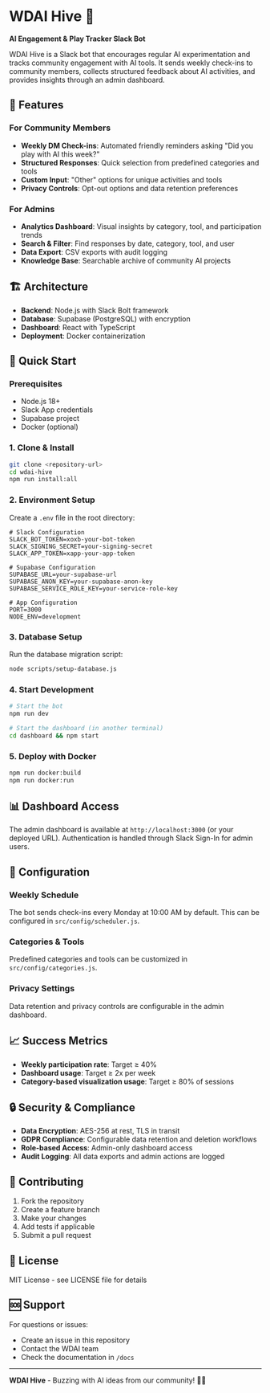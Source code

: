 # WDAI Hive 🐝

**AI Engagement & Play Tracker Slack Bot**

WDAI Hive is a Slack bot that encourages regular AI experimentation and tracks community engagement with AI tools. It sends weekly check-ins to community members, collects structured feedback about AI activities, and provides insights through an admin dashboard.

## 🎯 Features

### For Community Members
- **Weekly DM Check-ins**: Automated friendly reminders asking "Did you play with AI this week?"
- **Structured Responses**: Quick selection from predefined categories and tools
- **Custom Input**: "Other" options for unique activities and tools
- **Privacy Controls**: Opt-out options and data retention preferences

### For Admins
- **Analytics Dashboard**: Visual insights by category, tool, and participation trends
- **Search & Filter**: Find responses by date, category, tool, and user
- **Data Export**: CSV exports with audit logging
- **Knowledge Base**: Searchable archive of community AI projects

## 🏗️ Architecture

- **Backend**: Node.js with Slack Bolt framework
- **Database**: Supabase (PostgreSQL) with encryption
- **Dashboard**: React with TypeScript
- **Deployment**: Docker containerization

## 🚀 Quick Start

### Prerequisites
- Node.js 18+
- Slack App credentials
- Supabase project
- Docker (optional)

### 1. Clone & Install
```bash
git clone <repository-url>
cd wdai-hive
npm run install:all
```

### 2. Environment Setup
Create a `.env` file in the root directory:
```env
# Slack Configuration
SLACK_BOT_TOKEN=xoxb-your-bot-token
SLACK_SIGNING_SECRET=your-signing-secret
SLACK_APP_TOKEN=xapp-your-app-token

# Supabase Configuration
SUPABASE_URL=your-supabase-url
SUPABASE_ANON_KEY=your-supabase-anon-key
SUPABASE_SERVICE_ROLE_KEY=your-service-role-key

# App Configuration
PORT=3000
NODE_ENV=development
```

### 3. Database Setup
Run the database migration script:
```bash
node scripts/setup-database.js
```

### 4. Start Development
```bash
# Start the bot
npm run dev

# Start the dashboard (in another terminal)
cd dashboard && npm start
```

### 5. Deploy with Docker
```bash
npm run docker:build
npm run docker:run
```

## 📊 Dashboard Access

The admin dashboard is available at `http://localhost:3000` (or your deployed URL). Authentication is handled through Slack Sign-In for admin users.

## 🔧 Configuration

### Weekly Schedule
The bot sends check-ins every Monday at 10:00 AM by default. This can be configured in `src/config/scheduler.js`.

### Categories & Tools
Predefined categories and tools can be customized in `src/config/categories.js`.

### Privacy Settings
Data retention and privacy controls are configurable in the admin dashboard.

## 📈 Success Metrics

- **Weekly participation rate**: Target ≥ 40%
- **Dashboard usage**: Target ≥ 2x per week
- **Category-based visualization usage**: Target ≥ 80% of sessions

## 🔒 Security & Compliance

- **Data Encryption**: AES-256 at rest, TLS in transit
- **GDPR Compliance**: Configurable data retention and deletion workflows
- **Role-based Access**: Admin-only dashboard access
- **Audit Logging**: All data exports and admin actions are logged

## 🤝 Contributing

1. Fork the repository
2. Create a feature branch
3. Make your changes
4. Add tests if applicable
5. Submit a pull request

## 📝 License

MIT License - see LICENSE file for details

## 🆘 Support

For questions or issues:
- Create an issue in this repository
- Contact the WDAI team
- Check the documentation in `/docs`

---

**WDAI Hive** - Buzzing with AI ideas from our community! 🐝✨ 